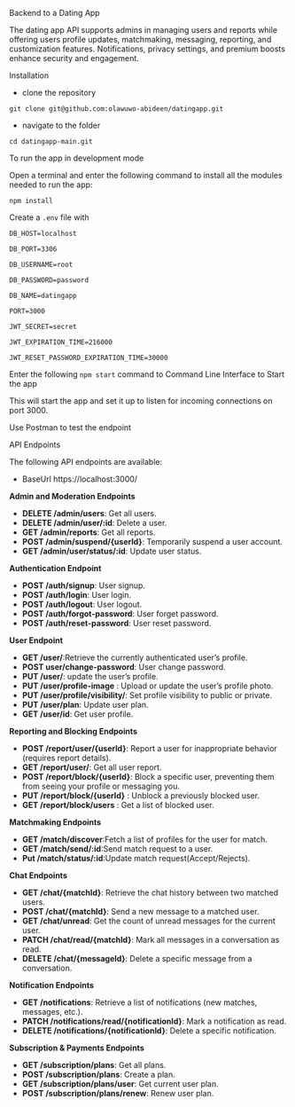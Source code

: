 Backend to a Dating App 

The dating app API supports admins in managing users and reports while offering users profile updates, matchmaking, messaging, reporting, and customization features. Notifications, privacy settings, and premium boosts enhance security and engagement.


Installation

- clone the repository


`git clone git@github.com:olawuwo-abideen/datingapp.git`


- navigate to the folder


`cd datingapp-main.git`

To run the app in development mode

Open a terminal and enter the following command to install all the  modules needed to run the app:

`npm install`


Create a `.env` file with

`DB_HOST=localhost`

`DB_PORT=3306`

`DB_USERNAME=root`

`DB_PASSWORD=password`

`DB_NAME=datingapp`

`PORT=3000`

`JWT_SECRET=secret`

`JWT_EXPIRATION_TIME=216000`

`JWT_RESET_PASSWORD_EXPIRATION_TIME=30000`


Enter the following `npm start` command to Command Line Interface to Start the app

This will start the app and set it up to listen for incoming connections on port 3000. 

Use Postman to test the endpoint

API Endpoints

The following API endpoints are available:

- BaseUrl https://localhost:3000/

**Admin and Moderation Endpoints**

- **DELETE /admin/users**: Get all users.
- **DELETE /admin/user/:id**: Delete a user.
- **GET /admin/reports**: Get all reports.
- **POST /admin/suspend/{userId}**: Temporarily suspend a user account.
- **GET /admin/user/status/:id**: Update user status.

**Authentication Endpoint**

- **POST /auth/signup**: User signup.
- **POST /auth/login**: User login.
- **POST /auth/logout**: User logout.
- **POST /auth/forgot-password**: User forget password.
- **POST /auth/reset-password**: User reset password.

**User Endpoint**

- **GET /user/**:Retrieve the currently authenticated user’s profile.
- **POST user/change-password**: User change password.
- **PUT /user/**: update the user’s profile.
- **PUT /user/profile-image** : Upload or update the user’s profile photo.
- **PUT /user/profile/visibility/**: Set profile visibility to public or private.
- **PUT /user/plan**: Update user plan.
- **GET /user/id**: Get user profile.

**Reporting and Blocking Endpoints**

- **POST /report/user/{userId}**: Report a user for inappropriate behavior (requires report details).
- **GET /report/user/**: Get all user report.
- **POST /report/block/{userId}**: Block a specific user, preventing them from seeing your profile or messaging you.
- **PUT /report/block/{userId}** : Unblock a previously blocked user.
- **GET /report/block/users** : Get a list of blocked user.

**Matchmaking Endpoints**

- **GET /match/discover**:Fetch a list of profiles for the user for match.
- **GET /match/send/:id**:Send match request to a user.
- **Put /match/status/:id**:Update match request(Accept/Rejects).



**Chat Endpoints**

- **GET /chat/{matchId}**: Retrieve the chat history between two matched users.
- **POST /chat/{matchId}**: Send a new message to a matched user.
- **GET /chat/unread**: Get the count of unread messages for the current user.
- **PATCH /chat/read/{matchId}**: Mark all messages in a conversation as read.
- **DELETE /chat/{messageId}**: Delete a specific message from a conversation.


**Notification Endpoints**

- **GET /notifications**: Retrieve a list of notifications (new matches, messages, etc.).
- **PATCH /notifications/read/{notificationId}**: Mark a notification as read.
- **DELETE /notifications/{notificationId}**: Delete a specific notification.



**Subscription & Payments Endpoints**

- **GET /subscription/plans**: Get all plans.
- **POST /subscription/plans**: Create a plan.
- **GET /subscription/plans/user**: Get current user plan.
- **POST /subscription/plans/renew**: Renew user plan.